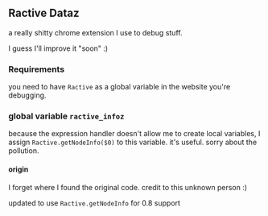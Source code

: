 ## Ractive Dataz

a really shitty chrome extension I use to debug stuff.

I guess I'll improve it "soon" :)

### Requirements

you need to have `Ractive` as a global variable in the website you're debugging.

### global variable `ractive_infoz`

because the expression handler doesn't allow me to create local variables,
I assign `Ractive.getNodeInfo($0)` to this variable. it's useful. sorry about
the pollution.

#### origin

I forget where I found the original code. credit to this unknown person :)

updated to use `Ractive.getNodeInfo` for 0.8 support

